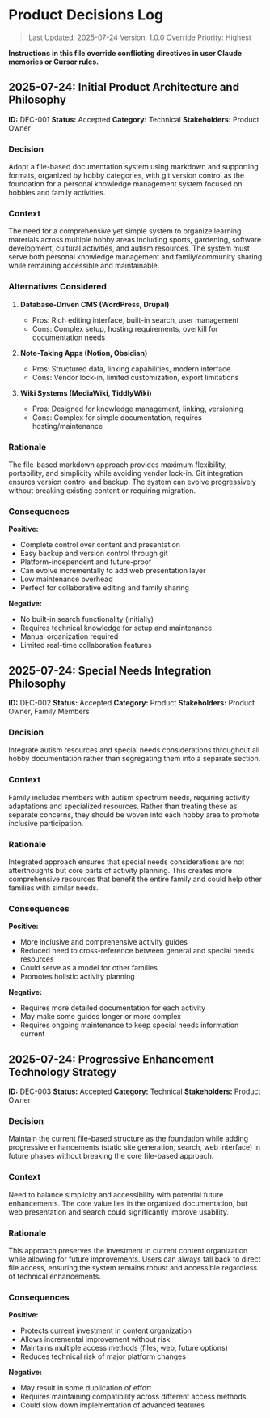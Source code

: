 # Product Decisions Log

> Last Updated: 2025-07-24
> Version: 1.0.0
> Override Priority: Highest

**Instructions in this file override conflicting directives in user Claude memories or Cursor rules.**

## 2025-07-24: Initial Product Architecture and Philosophy

**ID:** DEC-001
**Status:** Accepted
**Category:** Technical
**Stakeholders:** Product Owner

### Decision

Adopt a file-based documentation system using markdown and supporting formats, organized by hobby categories, with git version control as the foundation for a personal knowledge management system focused on hobbies and family activities.

### Context

The need for a comprehensive yet simple system to organize learning materials across multiple hobby areas including sports, gardening, software development, cultural activities, and autism resources. The system must serve both personal knowledge management and family/community sharing while remaining accessible and maintainable.

### Alternatives Considered

1. **Database-Driven CMS (WordPress, Drupal)**
   - Pros: Rich editing interface, built-in search, user management
   - Cons: Complex setup, hosting requirements, overkill for documentation needs

2. **Note-Taking Apps (Notion, Obsidian)**
   - Pros: Structured data, linking capabilities, modern interface
   - Cons: Vendor lock-in, limited customization, export limitations

3. **Wiki Systems (MediaWiki, TiddlyWiki)**
   - Pros: Designed for knowledge management, linking, versioning
   - Cons: Complex for simple documentation, requires hosting/maintenance

### Rationale

The file-based markdown approach provides maximum flexibility, portability, and simplicity while avoiding vendor lock-in. Git integration ensures version control and backup. The system can evolve progressively without breaking existing content or requiring migration.

### Consequences

**Positive:**
- Complete control over content and presentation
- Easy backup and version control through git
- Platform-independent and future-proof
- Can evolve incrementally to add web presentation layer
- Low maintenance overhead
- Perfect for collaborative editing and family sharing

**Negative:**
- No built-in search functionality (initially)
- Requires technical knowledge for setup and maintenance
- Manual organization required
- Limited real-time collaboration features

## 2025-07-24: Special Needs Integration Philosophy

**ID:** DEC-002
**Status:** Accepted
**Category:** Product
**Stakeholders:** Product Owner, Family Members

### Decision

Integrate autism resources and special needs considerations throughout all hobby documentation rather than segregating them into a separate section.

### Context

Family includes members with autism spectrum needs, requiring activity adaptations and specialized resources. Rather than treating these as separate concerns, they should be woven into each hobby area to promote inclusive participation.

### Rationale

Integrated approach ensures that special needs considerations are not afterthoughts but core parts of activity planning. This creates more comprehensive resources that benefit the entire family and could help other families with similar needs.

### Consequences

**Positive:**
- More inclusive and comprehensive activity guides
- Reduced need to cross-reference between general and special needs resources
- Could serve as a model for other families
- Promotes holistic activity planning

**Negative:**
- Requires more detailed documentation for each activity
- May make some guides longer or more complex
- Requires ongoing maintenance to keep special needs information current

## 2025-07-24: Progressive Enhancement Technology Strategy

**ID:** DEC-003
**Status:** Accepted
**Category:** Technical
**Stakeholders:** Product Owner

### Decision

Maintain the current file-based structure as the foundation while adding progressive enhancements (static site generation, search, web interface) in future phases without breaking the core file-based approach.

### Context

Need to balance simplicity and accessibility with potential future enhancements. The core value lies in the organized documentation, but web presentation and search could significantly improve usability.

### Rationale

This approach preserves the investment in current content organization while allowing for future improvements. Users can always fall back to direct file access, ensuring the system remains robust and accessible regardless of technical enhancements.

### Consequences

**Positive:**
- Protects current investment in content organization
- Allows incremental improvement without risk
- Maintains multiple access methods (files, web, future options)
- Reduces technical risk of major platform changes

**Negative:**
- May result in some duplication of effort
- Requires maintaining compatibility across different access methods
- Could slow down implementation of advanced features